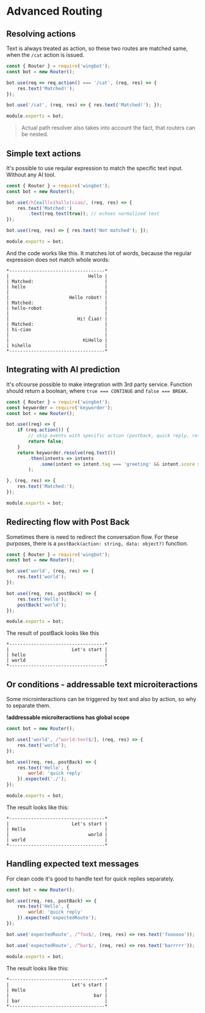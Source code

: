 # Advanced Routing

## Resolving actions

Text is always treated as action, so these two routes are matched same, when the `/cat` action is issued.

```javascript
const { Router } = require('wingbot');
const bot = new Router();

bot.use(req => req.action() === '/cat', (req, res) => {
    res.text('Matched!');
});

bot.use('/cat', (req, res) => { res.text('Matched!'); });

module.exports = bot;
```

> Actual path resolver also takes into account the fact, that routers can be nested.

## Simple text actions

It's possible to use reqular expression to match the specific text input. Without any AI tool.

```javascript
const { Router } = require('wingbot');
const bot = new Router();

bot.use(/h[ea]llo|hallo|ciao/, (req, res) => {
    res.text('Matched:')
        .text(req.text(true)); // echoes normalized text
});

bot.use((req, res) => { res.text('Not matched'); });

module.exports = bot;
```

And the code works like this. It matches lot of words, because the regular expression
does not match whole words:

```
*-----------------------------------*
|                             Hello |
| Matched:                          |
| hello                             |
|                                   |
|                      Hello robot! |
| Matched:                          |
| hello-robot                       |
|                                   |
|                         Hi! Čiaó! |
| Matched:                          |
| hi-ciao                           |
|                                   |
|                           HiHello |
| hihello                           |
*-----------------------------------*
```

## Integrating with AI prediction

It's ofcourse possible to make integration with 3rd party service. Function should return a boolean, where `true === CONTINUE` and `false === BREAK`.

```javascript
const { Router } = require('wingbot');
const keyworder = require('keyworder');
const bot = new Router();

bot.use((req) => {
    if (req.action()) {
        // skip events with specific action (postback, quick reply, ref...)
        return false;
    }
    return keyworder.resolve(req.text())
        .then(intents => intents
            .some(intent => intent.tag === 'greeting' && intent.score > 0.95)
        );

}, (req, res) => {
    res.text('Matched:');
});

module.exports = bot;
```

## Redirecting flow with Post Back

Sometimes there is need to redirect the conversation flow. For these purposes,
there is a `postBack(action: string, data: object?)` function.

```javascript
const { Router } = require('wingbot');
const bot = new Router();

bot.use('world', (req, res) => {
    res.text('world');
});

bot.use((req, res, postBack) => {
    res.text('Hello');
    postBack('world');
});

module.exports = bot;
```

The result of postBack looks like this

```
*-----------------------------------*
|                       Let's start |
| hello                             |
| world                             |
*-----------------------------------*
```

## Or conditions - addressable text microiteractions

Some microinteractions can be triggered by text and also by action, so why to separate them.

**!addressable microiteractions has global scope**

```javascript
const bot = new Router();

bot.use(['world', /^world-text$/], (req, res) => {
    res.text('world');
});

bot.use((req, res, postBack) => {
    res.text('Hello', {
        world: 'quick reply'
    }).expected('./');
});

module.exports = bot;
```

The result looks like this:

```
*-----------------------------------*
|                       Let's start |
| Hello                             |
|                             world |
| world                             |
*-----------------------------------*
```

## Handling expected text messages

For clean code it's good to handle text for quick replies separately.

```javascript
const bot = new Router();

bot.use((req, res, postBack) => {
    res.text('Hello', {
        world: 'quick reply'
    }).expected('expectedRoute');
});

bot.use('expectedRoute', /^foo$/, (req, res) => res.text('foooooo'));

bot.use('expectedRoute', /^bar$/, (req, res) => res.text('barrrrr'));

module.exports = bot;
```

The result looks like this:

```
*-----------------------------------*
|                       Let's start |
| Hello                             |
|                               bar |
| bar                               |
*-----------------------------------*
```